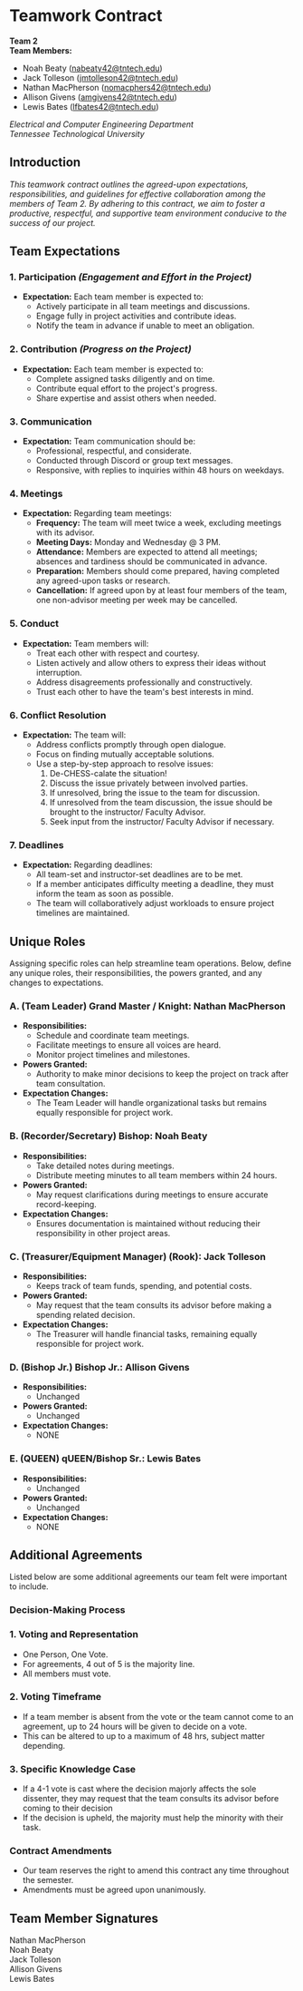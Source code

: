 # **Teamwork Contract**

**Team 2**  
**Team Members:** 
- Noah Beaty (nabeaty42@tntech.edu) <br>
- Jack Tolleson (jmtolleson42@tntech.edu) <br>
- Nathan MacPherson (nomacphers42@tntech.edu) <br>
- Allison Givens (amgivens42@tntech.edu) <br>
- Lewis Bates (lfbates42@tntech.edu) 

*Electrical and Computer Engineering Department*  
*Tennessee Technological University*

## **Introduction**

*This teamwork contract outlines the agreed-upon expectations, responsibilities, and guidelines for effective collaboration among the members of Team 2. By adhering to this contract, we aim to foster a productive, respectful, and supportive team environment conducive to the success of our project.*


## **Team Expectations**

### **1. Participation** *(Engagement and Effort in the Project)*

- **Expectation:** Each team member is expected to:
  - Actively participate in all team meetings and discussions.
  - Engage fully in project activities and contribute ideas.
  - Notify the team in advance if unable to meet an obligation.

### **2. Contribution** *(Progress on the Project)*

- **Expectation:** Each team member is expected to:
  - Complete assigned tasks diligently and on time.
  - Contribute equal effort to the project's progress.
  - Share expertise and assist others when needed.

### **3. Communication**

- **Expectation:** Team communication should be:
  - Professional, respectful, and considerate.
  - Conducted through Discord or group text messages.
  - Responsive, with replies to inquiries within 48 hours on weekdays.

### **4. Meetings**

- **Expectation:** Regarding team meetings:
  - **Frequency:** The team will meet twice a week, excluding meetings with its advisor.
  - **Meeting Days:** Monday and Wednesday @ 3 PM.
  - **Attendance:** Members are expected to attend all meetings; absences and tardiness should be communicated in advance.
  - **Preparation:** Members should come prepared, having completed any agreed-upon tasks or research.
  - **Cancellation:** If agreed upon by at least four members of the team, one non-advisor meeting per week may be cancelled.

### **5. Conduct**

- **Expectation:** Team members will:
  - Treat each other with respect and courtesy.
  - Listen actively and allow others to express their ideas without interruption.
  - Address disagreements professionally and constructively.
  - Trust each other to have the team's best interests in mind.

### **6. Conflict Resolution**

- **Expectation:** The team will:
  - Address conflicts promptly through open dialogue.
  - Focus on finding mutually acceptable solutions.
  - Use a step-by-step approach to resolve issues: <br>
    1. De-CHESS-calate the situation! 
    2. Discuss the issue privately between involved parties.
    3. If unresolved, bring the issue to the team for discussion.
    4. If unresolved from the team discussion, the issue should be brought to the instructor/ Faculty Advisor.
    5. Seek input from the instructor/ Faculty Advisor if necessary.

### **7. Deadlines**

- **Expectation:** Regarding deadlines:
  - All team-set and instructor-set deadlines are to be met.
  - If a member anticipates difficulty meeting a deadline, they must inform the team as soon as possible.
  - The team will collaboratively adjust workloads to ensure project timelines are maintained.


## **Unique Roles**

Assigning specific roles can help streamline team operations. Below, define any unique roles, their responsibilities, the powers granted, and any changes to expectations.

### A. (Team Leader) Grand Master / Knight: Nathan MacPherson 

- **Responsibilities:**
  - Schedule and coordinate team meetings.
  - Facilitate meetings to ensure all voices are heard.
  - Monitor project timelines and milestones.
- **Powers Granted:**
  - Authority to make minor decisions to keep the project on track after team consultation.
- **Expectation Changes:**
  - The Team Leader will handle organizational tasks but remains equally responsible for project work.

### B. (Recorder/Secretary) Bishop: Noah Beaty
- **Responsibilities:**
  - Take detailed notes during meetings.
  - Distribute meeting minutes to all team members within 24 hours.
- **Powers Granted:**
  - May request clarifications during meetings to ensure accurate record-keeping.
- **Expectation Changes:**
  - Ensures documentation is maintained without reducing their responsibility in other project areas.

### C. (Treasurer/Equipment Manager) (Rook): Jack Tolleson 

- **Responsibilities:**
  - Keeps track of team funds, spending, and potential costs.
- **Powers Granted:**
  - May request that the team consults its advisor before making a spending related decision.
- **Expectation Changes:**
  - The Treasurer will handle financial tasks, remaining equally responsible for project work.

### D. (Bishop Jr.) Bishop Jr.: Allison Givens

- **Responsibilities:**
  - Unchanged
- **Powers Granted:**
  - Unchanged
- **Expectation Changes:**
  - NONE

### E. (QUEEN) qUEEN/Bishop Sr.: Lewis Bates

- **Responsibilities:**
  - Unchanged
- **Powers Granted:**
  - Unchanged
- **Expectation Changes:**
  - NONE


## **Additional Agreements**
Listed below are some additional agreements our team felt were important to include.
### **Decision-Making Process**
  ### **1. Voting and Representation**
  - One Person, One Vote.
  - For agreements, 4 out of 5 is the majority line.
  - All members must vote.
  
  ### **2. Voting Timeframe** 
  - If a team member is absent from the vote or the team cannot come to an agreement, up to 24 hours will be given to decide on a vote.
  - This can be altered to up to a maximum of 48 hrs, subject matter depending.    
  
  ### **3. Specific Knowledge Case**
  - If a 4-1 vote is cast where the decision majorly affects the sole dissenter, they may request that the team consults its advisor before coming to their decision
  - If the decision is upheld, the majority must help the minority with their task.

### **Contract Amendments**
- Our team reserves the right to amend this contract any time throughout the semester.
- Amendments must be agreed upon unanimously.

## **Team Member Signatures**

Nathan MacPherson <br>
Noah Beaty <br>
Jack Tolleson <br>
Allison Givens <br>
Lewis Bates <br>
